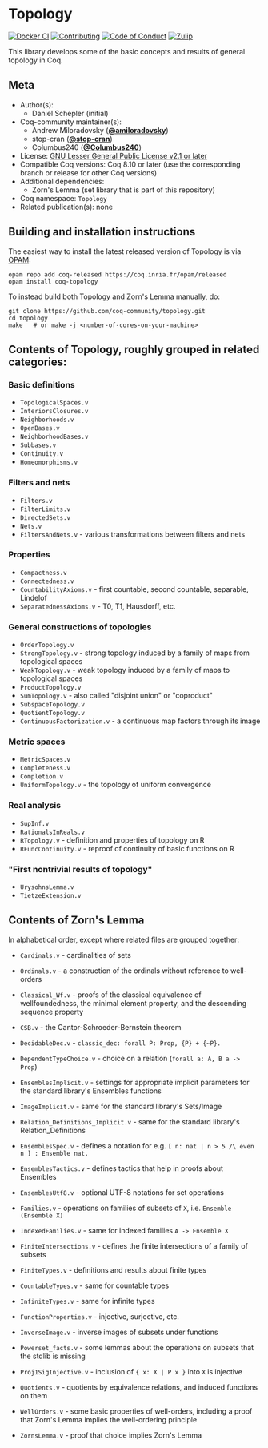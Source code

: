 <!---
This file was generated from `meta.yml`, please do not edit manually.
Follow the instructions on https://github.com/coq-community/templates to regenerate.
--->
# Topology

[![Docker CI][docker-action-shield]][docker-action-link]
[![Contributing][contributing-shield]][contributing-link]
[![Code of Conduct][conduct-shield]][conduct-link]
[![Zulip][zulip-shield]][zulip-link]

[docker-action-shield]: https://github.com/coq-community/topology/workflows/Docker%20CI/badge.svg?branch=master
[docker-action-link]: https://github.com/coq-community/topology/actions?query=workflow:"Docker%20CI"

[contributing-shield]: https://img.shields.io/badge/contributions-welcome-%23f7931e.svg
[contributing-link]: https://github.com/coq-community/manifesto/blob/master/CONTRIBUTING.md

[conduct-shield]: https://img.shields.io/badge/%E2%9D%A4-code%20of%20conduct-%23f15a24.svg
[conduct-link]: https://github.com/coq-community/manifesto/blob/master/CODE_OF_CONDUCT.md

[zulip-shield]: https://img.shields.io/badge/chat-on%20zulip-%23c1272d.svg
[zulip-link]: https://coq.zulipchat.com/#narrow/stream/237663-coq-community-devs.20.26.20users



This library develops some of the basic concepts
and results of general topology in Coq.


## Meta

- Author(s):
  - Daniel Schepler (initial)
- Coq-community maintainer(s):
  - Andrew Miloradovsky ([**@amiloradovsky**](https://github.com/amiloradovsky))
  - stop-cran ([**@stop-cran**](https://github.com/stop-cran))
  - Columbus240 ([**@Columbus240**](https://github.com/Columbus240))
- License: [GNU Lesser General Public License v2.1 or later](LICENSE)
- Compatible Coq versions: Coq 8.10 or later (use the corresponding branch or release for other Coq versions)
- Additional dependencies:
  - Zorn's Lemma (set library that is part of this repository)
- Coq namespace: `Topology`
- Related publication(s): none

## Building and installation instructions

The easiest way to install the latest released version of Topology
is via [OPAM](https://opam.ocaml.org/doc/Install.html):

```shell
opam repo add coq-released https://coq.inria.fr/opam/released
opam install coq-topology
```

To instead build both Topology and Zorn's Lemma manually, do:
``` shell
git clone https://github.com/coq-community/topology.git
cd topology
make   # or make -j <number-of-cores-on-your-machine>
```

## Contents of Topology, roughly grouped in related categories:

### Basic definitions

- `TopologicalSpaces.v`
- `InteriorsClosures.v`
- `Neighborhoods.v`
- `OpenBases.v`
- `NeighborhoodBases.v`
- `Subbases.v`
- `Continuity.v`
- `Homeomorphisms.v`

### Filters and nets

- `Filters.v`
- `FilterLimits.v`
- `DirectedSets.v`
- `Nets.v`
- `FiltersAndNets.v` - various transformations between filters and nets

### Properties

- `Compactness.v`
- `Connectedness.v`
- `CountabilityAxioms.v` - first countable, second countable, separable, Lindelof
- `SeparatednessAxioms.v` - T0, T1, Hausdorff, etc.

### General constructions of topologies

- `OrderTopology.v`
- `StrongTopology.v` - strong topology induced by a family of maps from
topological spaces
- `WeakTopology.v` - weak topology induced by a family of maps to
topological spaces
- `ProductTopology.v`
- `SumTopology.v` - also called "disjoint union" or "coproduct"
- `SubspaceTopology.v`
- `QuotientTopology.v`
- `ContinuousFactorization.v` - a continuous map factors through its image

### Metric spaces

- `MetricSpaces.v`
- `Completeness.v`
- `Completion.v`
- `UniformTopology.v` - the topology of uniform convergence

### Real analysis

- `SupInf.v`
- `RationalsInReals.v`
- `RTopology.v` - definition and properties of topology on R
- `RFuncContinuity.v` - reproof of continuity of basic functions on R

### "First nontrivial results of topology"

- `UrysohnsLemma.v`
- `TietzeExtension.v`

## Contents of Zorn's Lemma

In alphabetical order, except where related files are grouped together:

- `Cardinals.v` - cardinalities of sets
- `Ordinals.v` - a construction of the ordinals without reference to well-orders

- `Classical_Wf.v` - proofs of the classical equivalence of wellfoundedness, the minimal element property, and the descending sequence property

- `CSB.v` - the Cantor-Schroeder-Bernstein theorem

- `DecidableDec.v` - `classic_dec: forall P: Prop, {P} + {~P}.`

- `DependentTypeChoice.v` - choice on a relation (`forall a: A, B a -> Prop`)

- `EnsemblesImplicit.v` - settings for appropriate implicit parameters for the standard library's Ensembles functions
- `ImageImplicit.v` - same for the standard library's Sets/Image
- `Relation_Definitions_Implicit.v` - same for the standard library's Relation_Definitions

- `EnsemblesSpec.v` - defines a notation for e.g. `[ n: nat | n > 5 /\ even n ] : Ensemble nat.`

- `EnsemblesTactics.v` - defines tactics that help in proofs about Ensembles

- `EnsemblesUtf8.v` - optional UTF-8 notations for set operations

- `Families.v` - operations on families of subsets of `X`, i.e. `Ensemble (Ensemble X)`
- `IndexedFamilies.v` - same for indexed families `A -> Ensemble X`

- `FiniteIntersections.v` - defines the finite intersections of a family of subsets

- `FiniteTypes.v` - definitions and results about finite types
- `CountableTypes.v` - same for countable types
- `InfiniteTypes.v` - same for infinite types

- `FunctionProperties.v` - injective, surjective, etc.

- `InverseImage.v` - inverse images of subsets under functions

- `Powerset_facts.v` - some lemmas about the operations on subsets that the stdlib is missing

- `Proj1SigInjective.v` - inclusion of `{ x: X | P x }` into `X` is injective

- `Quotients.v` - quotients by equivalence relations, and induced functions on them

- `WellOrders.v` - some basic properties of well-orders, including a proof that Zorn's Lemma implies the well-ordering principle

- `ZornsLemma.v` - proof that choice implies Zorn's Lemma
